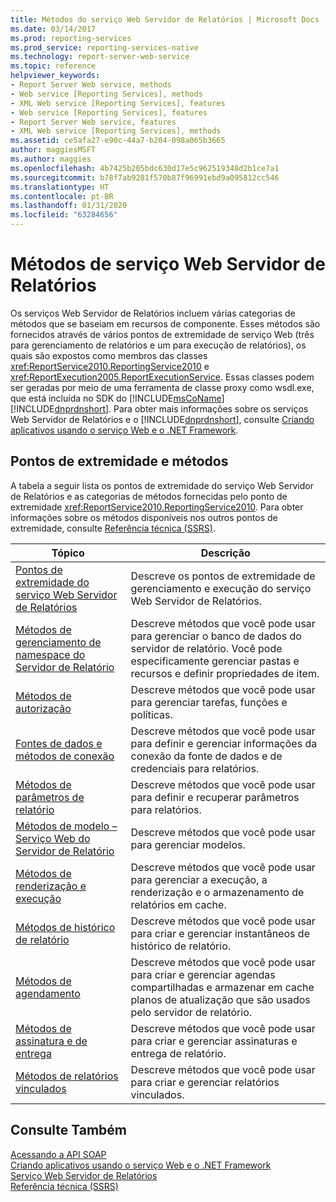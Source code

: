 ```yaml
---
title: Métodos do serviço Web Servidor de Relatórios | Microsoft Docs
ms.date: 03/14/2017
ms.prod: reporting-services
ms.prod_service: reporting-services-native
ms.technology: report-server-web-service
ms.topic: reference
helpviewer_keywords:
- Report Server Web service, methods
- Web service [Reporting Services], methods
- XML Web service [Reporting Services], features
- Web service [Reporting Services], features
- Report Server Web service, features
- XML Web service [Reporting Services], methods
ms.assetid: ce5afa27-e90c-44a7-b204-098a065b3665
author: maggiesMSFT
ms.author: maggies
ms.openlocfilehash: 4b7425b205bdc630d17e5c962519348d2b1ce7a1
ms.sourcegitcommit: b78f7ab9281f570b87f96991ebd9a095812cc546
ms.translationtype: HT
ms.contentlocale: pt-BR
ms.lasthandoff: 01/31/2020
ms.locfileid: "63284656"
---
```

# <a name="report-server-web-service-methods"></a>Métodos de serviço Web Servidor de Relatórios
  Os serviços Web Servidor de Relatórios incluem várias categorias de métodos que se baseiam em recursos de componente. Esses métodos são fornecidos através de vários pontos de extremidade de serviço Web (três para gerenciamento de relatórios e um para execução de relatórios), os quais são expostos como membros das classes <xref:ReportService2010.ReportingService2010> e <xref:ReportExecution2005.ReportExecutionService>. Essas classes podem ser geradas por meio de uma ferramenta de classe proxy como wsdl.exe, que está incluída no SDK do [!INCLUDE[msCoName](../../../includes/msconame-md.md)] [!INCLUDE[dnprdnshort](../../../includes/dnprdnshort-md.md)]. Para obter mais informações sobre os serviços Web Servidor de Relatórios e o [!INCLUDE[dnprdnshort](../../../includes/dnprdnshort-md.md)], consulte [Criando aplicativos usando o serviço Web e o .NET Framework](../../../reporting-services/report-server-web-service/net-framework/building-applications-using-the-web-service-and-the-net-framework.md).  
  
## <a name="endpoints-and-methods"></a>Pontos de extremidade e métodos  
 A tabela a seguir lista os pontos de extremidade do serviço Web Servidor de Relatórios e as categorias de métodos fornecidas pelo ponto de extremidade <xref:ReportService2010.ReportingService2010>. Para obter informações sobre os métodos disponíveis nos outros pontos de extremidade, consulte [Referência técnica &#40;SSRS&#41;](../../../reporting-services/technical-reference-ssrs.md).  
  
|Tópico|Descrição|  
|-----------|-----------------|  
|[Pontos de extremidade do serviço Web Servidor de Relatórios](../../../reporting-services/report-server-web-service/methods/report-server-web-service-endpoints.md)|Descreve os pontos de extremidade de gerenciamento e execução do serviço Web Servidor de Relatórios.|  
|[Métodos de gerenciamento de namespace do Servidor de Relatório](../../../reporting-services/report-server-web-service/methods/report-server-namespace-management-methods.md)|Descreve métodos que você pode usar para gerenciar o banco de dados do servidor de relatório. Você pode especificamente gerenciar pastas e recursos e definir propriedades de item.|  
|[Métodos de autorização](../../../reporting-services/report-server-web-service/methods/authorization-methods.md)|Descreve métodos que você pode usar para gerenciar tarefas, funções e políticas.|  
|[Fontes de dados e métodos de conexão](../../../reporting-services/report-server-web-service/methods/data-sources-and-connection-methods.md)|Descreve métodos que você pode usar para definir e gerenciar informações da conexão da fonte de dados e de credenciais para relatórios.|  
|[Métodos de parâmetros de relatório](../../../reporting-services/report-server-web-service/methods/report-parameters-methods.md)|Descreve métodos que você pode usar para definir e recuperar parâmetros para relatórios.|  
|[Métodos de modelo – Serviço Web do Servidor de Relatório](../../../reporting-services/report-server-web-service/methods/model-methods-report-server-web-service.md)|Descreve métodos que você pode usar para gerenciar modelos.|  
|[Métodos de renderização e execução](../../../reporting-services/report-server-web-service/methods/rendering-and-execution-methods.md)|Descreve métodos que você pode usar para gerenciar a execução, a renderização e o armazenamento de relatórios em cache.|  
|[Métodos de histórico de relatório](../../../reporting-services/report-server-web-service/methods/report-history-methods.md)|Descreve métodos que você pode usar para criar e gerenciar instantâneos de histórico de relatório.|  
|[Métodos de agendamento](../../../reporting-services/report-server-web-service/methods/scheduling-methods.md)|Descreve métodos que você pode usar para criar e gerenciar agendas compartilhadas e armazenar em cache planos de atualização que são usados pelo servidor de relatório.|  
|[Métodos de assinatura e de entrega](../../../reporting-services/report-server-web-service/methods/subscription-and-delivery-methods.md)|Descreve métodos que você pode usar para criar e gerenciar assinaturas e entrega de relatório.|  
|[Métodos de relatórios vinculados](../../../reporting-services/report-server-web-service/methods/linked-reports-methods.md)|Descreve métodos que você pode usar para criar e gerenciar relatórios vinculados.|  
  
## <a name="see-also"></a>Consulte Também  
 [Acessando a API SOAP](../../../reporting-services/report-server-web-service/accessing-the-soap-api.md)   
 [Criando aplicativos usando o serviço Web e o .NET Framework](../../../reporting-services/report-server-web-service/net-framework/building-applications-using-the-web-service-and-the-net-framework.md)   
 [Serviço Web Servidor de Relatórios](../../../reporting-services/report-server-web-service/report-server-web-service.md)   
 [Referência técnica &#40;SSRS&#41;](../../../reporting-services/technical-reference-ssrs.md)  
  
  
